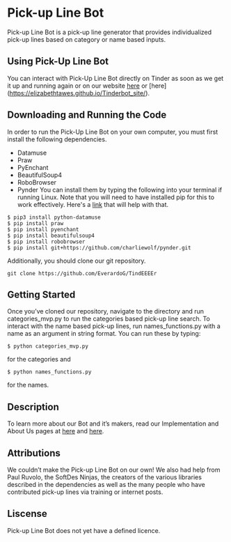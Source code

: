 # Pick-up Line Bot
Pick-up Line Bot is a pick-up line generator that provides individualized pick-up lines based on category or name based inputs. 

## Using Pick-Up Line Bot
You can interact with Pick-Up Line Bot directly on Tinder as soon as we get it up and running again or on our website [here](https://pickuplinebot.herokuapp.com/) or [here] (https://elizabethtawes.github.io/Tinderbot_site/). 

## Downloading and Running the Code
In order to run the Pick-Up Line Bot on your own computer, you must first install the following dependencies.
* Datamuse
* Praw
* PyEnchant
* BeautifulSoup4
* RoboBrowser
* Pynder
You can install them by typing the following into your terminal if running Linux. Note that you will need to have installed pip for this to work effectively. Here's a [link](https://www.tecmint.com/install-pip-in-linux/) that will help with that. 
```
$ pip3 install python-datamuse
$ pip install praw
$ pip install pyenchant
$ pip install beautifulsoup4
$ pip install robobrowser
$ pip install git+https://github.com/charliewolf/pynder.git
```
Additionally, you should clone our git repository.

```
git clone https://github.com/EverardoG/TindEEEEr
```

## Getting Started
Once you’ve cloned our repository, navigate to the directory and run categories_mvp.py to run the categories based pick-up line search.  To interact with the name based pick-up lines, run names_functions.py with a name as an argument in string format. You can run these by typing:

```
$ python categories_mvp.py
```
for the categories and
```
$ python names_functions.py
```
for the names.

## Description
To learn more about our Bot and it’s makers, read our Implementation and About Us pages at [here](https://elizabethtawes.github.io/Tinderbot_site/about.html#work) and [here](https://elizabethtawes.github.io/Tinderbot_site/about.html#intro).

## Attributions
We couldn’t make the Pick-up Line Bot on our own! We also had help from Paul Ruvolo, the SoftDes Ninjas, the creators of the various libraries described in the dependencies as well as the many people who have contributed pick-up lines via training or internet posts. 

## Liscense
Pick-up Line Bot does not yet have a defined licence.  
